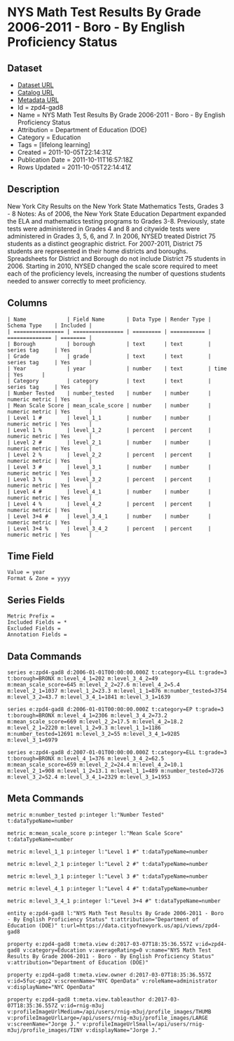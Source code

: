 # NYS Math Test Results By Grade 2006-2011 - Boro - By English Proficiency Status

## Dataset

* [Dataset URL](https://data.cityofnewyork.us/api/views/zpd4-gad8/rows.json?max_rows=100)
* [Catalog URL](https://catalog.data.gov/dataset/nys-math-test-results-by-grade-2006-2011-boro-by-english-proficiency-status-fdef8)
* [Metadata URL](https://data.cityofnewyork.us/api/views/zpd4-gad8)
* Id = zpd4-gad8
* Name = NYS Math Test Results By Grade 2006-2011 - Boro - By English Proficiency Status
* Attribution = Department of Education (DOE)
* Category = Education
* Tags = [lifelong learning]
* Created = 2011-10-05T22:14:31Z
* Publication Date = 2011-10-11T16:57:18Z
* Rows Updated = 2011-10-05T22:14:41Z

## Description

New York City Results on the New York State Mathematics Tests, Grades 3 - 8
Notes:
As of 2006, the New York State Education Department expanded the ELA and mathematics testing programs to Grades 3-8. Previously, state tests were administered in Grades 4 and 8 and citywide tests were administered in Grades 3, 5, 6, and 7.
In 2006, NYSED treated District 75 students as a distinct geographic district. For 2007-2011, District 75 students are represented in their home districts and boroughs. Spreadsheets for District and Borough do not include District 75 students in 2006.
Starting in 2010, NYSED changed the scale score required to meet each of the proficiency levels, increasing the number of questions students needed to answer correctly to meet proficiency.

## Columns

```ls
| Name             | Field Name       | Data Type | Render Type | Schema Type    | Included | 
| ================ | ================ | ========= | =========== | ============== | ======== | 
| Borough          | borough          | text      | text        | series tag     | Yes      | 
| Grade            | grade            | text      | text        | series tag     | Yes      | 
| Year             | year             | number    | text        | time           | Yes      | 
| Category         | category         | text      | text        | series tag     | Yes      | 
| Number Tested    | number_tested    | number    | number      | numeric metric | Yes      | 
| Mean Scale Score | mean_scale_score | number    | number      | numeric metric | Yes      | 
| Level 1 #        | level_1_1        | number    | number      | numeric metric | Yes      | 
| Level 1 %        | level_1_2        | percent   | percent     | numeric metric | Yes      | 
| Level 2 #        | level_2_1        | number    | number      | numeric metric | Yes      | 
| Level 2 %        | level_2_2        | percent   | percent     | numeric metric | Yes      | 
| Level 3 #        | level_3_1        | number    | number      | numeric metric | Yes      | 
| Level 3 %        | level_3_2        | percent   | percent     | numeric metric | Yes      | 
| Level 4 #        | level_4_1        | number    | number      | numeric metric | Yes      | 
| Level 4 %        | level_4_2        | percent   | percent     | numeric metric | Yes      | 
| Level 3+4 #      | level_3_4_1      | number    | number      | numeric metric | Yes      | 
| Level 3+4 %      | level_3_4_2      | percent   | percent     | numeric metric | Yes      | 
```

## Time Field

```ls
Value = year
Format & Zone = yyyy
```

## Series Fields

```ls
Metric Prefix = 
Included Fields = *
Excluded Fields = 
Annotation Fields = 
```

## Data Commands

```ls
series e:zpd4-gad8 d:2006-01-01T00:00:00.000Z t:category=ELL t:grade=3 t:borough=BRONX m:level_4_1=202 m:level_3_4_2=49 m:mean_scale_score=645 m:level_2_2=27.6 m:level_4_2=5.4 m:level_2_1=1037 m:level_1_2=23.3 m:level_1_1=876 m:number_tested=3754 m:level_3_2=43.7 m:level_3_4_1=1841 m:level_3_1=1639

series e:zpd4-gad8 d:2006-01-01T00:00:00.000Z t:category=EP t:grade=3 t:borough=BRONX m:level_4_1=2306 m:level_3_4_2=73.2 m:mean_scale_score=669 m:level_2_2=17.5 m:level_4_2=18.2 m:level_2_1=2220 m:level_1_2=9.3 m:level_1_1=1186 m:number_tested=12691 m:level_3_2=55 m:level_3_4_1=9285 m:level_3_1=6979

series e:zpd4-gad8 d:2007-01-01T00:00:00.000Z t:category=ELL t:grade=3 t:borough=BRONX m:level_4_1=376 m:level_3_4_2=62.5 m:mean_scale_score=659 m:level_2_2=24.4 m:level_4_2=10.1 m:level_2_1=908 m:level_1_2=13.1 m:level_1_1=489 m:number_tested=3726 m:level_3_2=52.4 m:level_3_4_1=2329 m:level_3_1=1953
```

## Meta Commands

```ls
metric m:number_tested p:integer l:"Number Tested" t:dataTypeName=number

metric m:mean_scale_score p:integer l:"Mean Scale Score" t:dataTypeName=number

metric m:level_1_1 p:integer l:"Level 1 #" t:dataTypeName=number

metric m:level_2_1 p:integer l:"Level 2 #" t:dataTypeName=number

metric m:level_3_1 p:integer l:"Level 3 #" t:dataTypeName=number

metric m:level_4_1 p:integer l:"Level 4 #" t:dataTypeName=number

metric m:level_3_4_1 p:integer l:"Level 3+4 #" t:dataTypeName=number

entity e:zpd4-gad8 l:"NYS Math Test Results By Grade 2006-2011 - Boro - By English Proficiency Status" t:attribution="Department of Education (DOE)" t:url=https://data.cityofnewyork.us/api/views/zpd4-gad8

property e:zpd4-gad8 t:meta.view d:2017-03-07T18:35:36.557Z v:id=zpd4-gad8 v:category=Education v:averageRating=0 v:name="NYS Math Test Results By Grade 2006-2011 - Boro - By English Proficiency Status" v:attribution="Department of Education (DOE)"

property e:zpd4-gad8 t:meta.view.owner d:2017-03-07T18:35:36.557Z v:id=5fuc-pqz2 v:screenName="NYC OpenData" v:roleName=administrator v:displayName="NYC OpenData"

property e:zpd4-gad8 t:meta.view.tableauthor d:2017-03-07T18:35:36.557Z v:id=rnig-m3uj v:profileImageUrlMedium=/api/users/rnig-m3uj/profile_images/THUMB v:profileImageUrlLarge=/api/users/rnig-m3uj/profile_images/LARGE v:screenName="Jorge J." v:profileImageUrlSmall=/api/users/rnig-m3uj/profile_images/TINY v:displayName="Jorge J."
```